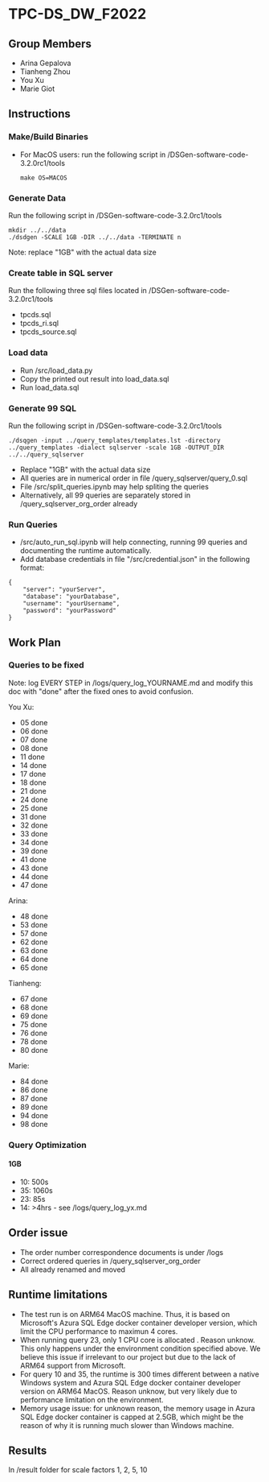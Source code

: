 # TPC-DS_DW_F2022
## Group Members
- Arina Gepalova
- Tianheng Zhou
- You Xu
- Marie Giot

## Instructions
### Make/Build Binaries
- For MacOS users: run the following script in /DSGen-software-code-3.2.0rc1/tools
    ```
    make OS=MACOS
    ```

### Generate Data
Run the following script in /DSGen-software-code-3.2.0rc1/tools
```
mkdir ../../data
./dsdgen -SCALE 1GB -DIR ../../data -TERMINATE n
```
Note: replace "1GB" with the actual data size

### Create table in SQL server
Run the following three sql files located in /DSGen-software-code-3.2.0rc1/tools
- tpcds.sql
- tpcds_ri.sql
- tpcds_source.sql

### Load data
- Run /src/load_data.py
- Copy the printed out result into load_data.sql
- Run load_data.sql

### Generate 99 SQL
Run the following script in /DSGen-software-code-3.2.0rc1/tools
```
./dsqgen -input ../query_templates/templates.lst -directory ../query_templates -dialect sqlserver -scale 1GB -OUTPUT_DIR ../../query_sqlserver
```
- Replace "1GB" with the actual data size
- All queries are in numerical order in file /query_sqlserver/query_0.sql
- File /src/split_queries.ipynb may help spliting the queries
- Alternatively, all 99 queries are separately stored in /query_sqlserver_org_order already

### Run Queries
- /src/auto_run_sql.ipynb will help connecting, running 99 queries and documenting the runtime automatically. 
- Add database credentials in file "/src/credential.json" in the following format:
```
{
    "server": "yourServer",
    "database": "yourDatabase",
    "username": "yourUsername",
    "password": "yourPassword"
}
```

## Work Plan
### Queries to be fixed
Note: log EVERY STEP in /logs/query_log_YOURNAME.md and modify this doc with "done" after the fixed ones to avoid confusion.

You Xu:
- 05 done
- 06 done
- 07 done
- 08 done
- 11 done
- 14 done
- 17 done
- 18 done
- 21 done
- 24 done
- 25 done
- 31 done
- 32 done
- 33 done
- 34 done
- 39 done
- 41 done
- 43 done
- 44 done
- 47 done

Arina:
- 48 done
- 53 done
- 57 done
- 62 done
- 63 done
- 64 done
- 65 done

Tianheng:
- 67 done
- 68 done
- 69 done
- 75 done
- 76 done
- 78 done
- 80 done

Marie:
- 84 done
- 86 done
- 87 done
- 89 done
- 94 done
- 98 done

### Query Optimization
#### 1GB
- 10: 500s
- 35: 1060s
- 23: 85s
- 14: >4hrs - see /logs/query_log_yx.md

## Order issue
- The order number correspondence documents is under /logs
- Correct ordered queries in /query_sqlserver_org_order
- All already renamed and moved

## Runtime limitations
- The test run is on ARM64 MacOS machine. Thus, it is based on Microsoft's Azura SQL Edge docker container developer version, which limit the CPU performance to maximun 4 cores.
- When running query 23, only 1 CPU core is allocated . Reason unknow. This only happens under the environment condition specified above. We believe this issue if irrelevant to our project but due to the lack of ARM64 support from Microsoft.
- For query 10 and 35, the runtime is 300 times different between a native Windows system and Azura SQL Edge docker container developer version on ARM64 MacOS. Reason unknow, but very likely due to performance limitation on the environment.
- Memory usage issue: for unknown reason, the memory usage in Azura SQL Edge docker container is capped at 2.5GB, which might be the reason of why it is running much slower than Windows machine.

## Results
In /result folder for scale factors 1, 2, 5, 10